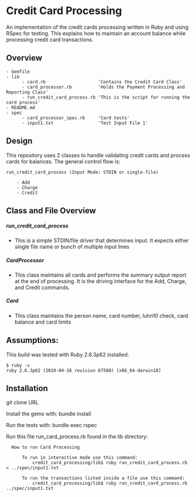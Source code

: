 
# Credit Card Processing

An implementation of the credit cards processing written in Ruby and using RSpec for testing. This explains how to maintain an account balance while processing credit card transactions.


## Overview
  ```
  - Gemfile  
  - lib
        - card.rb                    'Contains the Credit Card Class'
        - card_processor.rb          'Holds the Payment Processing and Reporting Class'
        - run_credit_card_process.rb 'This is the script for running the card process'
  - README.md  
  - spec  
        - card_processor_spec.rb     'Card tests'
        - input1.txt                 'Test Input File 1'
  ```

## Design

This repository uses 2 classes to handle validating credit cards and process cards for balances. The general control flow is:

    run_credit_card_process (Input Mode: STDIN or single-file)
        
        - Add     
        - Charge  
        - Credit 

## Class and File Overview

##### run_credit_card_process

- This is a simple STDIN/file driver that determines input. It expects either single file name or bunch of multiple input lines 

##### CardProcessor
        
- This class maintains all cards and performs the summary output report at the end of processing. It is the driving interface for the Add, Charge, and Credit commands.

##### Card

- This class maintains the person name, card number, luhn10 check, card balance and card limits


## Assumptions:

This build was tested with Ruby 2.6.3p62 installed:

``` 
$ ruby -v
ruby 2.6.3p62 (2019-04-16 revision 67580) [x86_64-darwin18]
```


## Installation

  git clone URL

  Install the gems with: bundle install

  Run the tests with: bundle exec rspec

  Run this file run_card_process.rb found in the lib directory: 

  ```
    How to run Card Processing

        To run in interactive mode use this command:
            credit_card_processing/lib$ ruby run_credit_card_process.rb < ../spec/input1.txt        

        To run the transactions listed inside a file use this command:
            credit_card_processing/lib$ ruby run_credit_card_process.rb ../spec/input1.txt        

  ```

